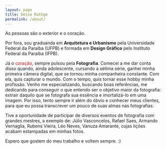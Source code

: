 ```yaml
---
layout: page
title: Deise Rathge
permalink: /about/
---
```


As pessoas são o exterior e o coração. 

Por fora, sou graduanda em **Arquitetura e Urbanismo** pela Universidade Federal da Paraíba (UFPB) e formada em **Design Gráfico** pelo Instituto Federal da Paraíba (IFPB).

Já o <font color='red'>coração</font>, sempre pulsou pela **Fotografia**. Comecei a me dar conta disso quando, ainda adolescente, cursando a sétima série, ganhei minha primeira câmera digital, que se tornou minha companheira constante. Com ela, quis capturar o mundo. Com o tempo, quis tornar esse hobby minha profissão. Venho me especializando, buscando boas referências, me dedicando para conseguir o que entendo ser o objetivo maior da fotografia: extrair daquilo que se fotografa sua essência e imortalizá-lo em uma imagem. Por isso, tento sempre ir além do óbvio e conhecer meus clientes, para que eu possa transcrever um pouco de suas almas nas fotografias.

Tive a oportunidade de participar de diversos eventos de fotografia com grandes mestres, a exemplo de: Júlio Vasconcelos, Rafael Saes, Armando Vernaglia, Rubens Vieira, Léo Neves, Vanuza Amarante, cujas lições acabam estampadas em minhas fotos.

Espero que gostem do meu trabalho e voltem sempre. :) 
